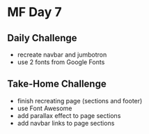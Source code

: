 # MF Day 7
## Daily Challenge
- recreate navbar and jumbotron
- use 2 fonts from Google Fonts
## Take-Home Challenge
- finish recreating page (sections and footer)
- use Font Awesome
- add parallax effect to page sections
- add navbar links to page sections
